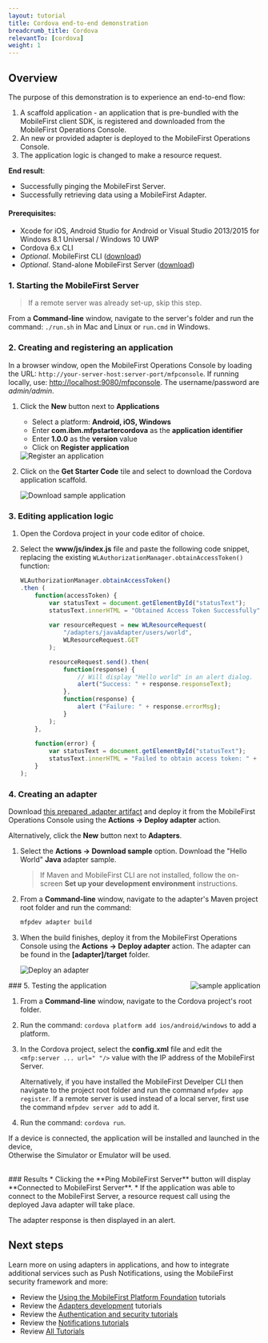 ```yaml
---
layout: tutorial
title: Cordova end-to-end demonstration
breadcrumb_title: Cordova
relevantTo: [cordova]
weight: 1
---
```

## Overview
The purpose of this demonstration is to experience an end-to-end flow:

1. A scaffold application - an application that is pre-bundled with the MobileFirst client SDK, is registered and downloaded from the MobileFirst Operations Console.
2. An new or provided adapter is deployed to the MobileFirst Operations Console.  
3. The application logic is changed to make a resource request.

**End result**:

* Successfully pinging the MobileFirst Server.
* Successfully retrieving data using a MobileFirst Adapter.

#### Prerequisites:

* Xcode for iOS, Android Studio for Android or Visual Studio 2013/2015 for Windows 8.1 Universal / Windows 10 UWP
* Cordova 6.x CLI
* *Optional*. MobileFirst CLI ([download]({{site.baseurl}}/downloads))
* *Optional*. Stand-alone MobileFirst Server ([download]({{site.baseurl}}/downloads))

### 1. Starting the MobileFirst Server

> If a remote server was already set-up, skip this step.

From a **Command-line** window, navigate to the server's folder and run the command: `./run.sh` in Mac and Linux or `run.cmd` in Windows.

### 2. Creating and registering an application

In a browser window, open the MobileFirst Operations Console by loading the URL: `http://your-server-host:server-port/mfpconsole`. If running locally, use: [http://localhost:9080/mfpconsole](http://localhost:9080/mfpconsole). The username/password are *admin/admin*.
 
1. Click the **New** button next to **Applications**
    * Select a platform: **Android, iOS, Windows**
    * Enter **com.ibm.mfpstartercordova** as the **application identifier**
    * Enter **1.0.0** as the **version** value
    * Click on **Register application**

    <img class="gifplayer" alt="Register an application" src="register-an-application-cordova.png"/>
 
2. Click on the **Get Starter Code** tile and select to download the Cordova application scaffold.

    <img class="gifplayer" alt="Download sample application" src="download-starter-code-cordova.png"/>
 
### 3. Editing application logic

1. Open the Cordova project in your code editor of choice.

2. Select the **www/js/index.js** file and paste the following code snippet, replacing the existing `WLAuthorizationManager.obtainAccessToken()` function:

    ```javascript
    WLAuthorizationManager.obtainAccessToken()
    .then (
        function(accessToken) {
            var statusText = document.getElementById("statusText");
            statusText.innerHTML = "Obtained Access Token Successfully";
          
            var resourceRequest = new WLResourceRequest(
                "/adapters/javaAdapter/users/world",
                WLResourceRequest.GET
            );

            resourceRequest.send().then(
                function(response) {
                    // Will display "Hello world" in an alert dialog.
                    alert("Success: " + response.responseText);
                },
                function(response) {
                    alert ("Failure: " + response.errorMsg);
                }
            );
        },
        
        function(error) {
            var statusText = document.getElementById("statusText");
            statusText.innerHTML = "Failed to obtain access token: " + JSON.stringify(error);
        }
    );
    ```
    
### 4. Creating an adapter
Download [this prepared .adapter artifact](../javaAdapter.adapter) and deploy it from the MobileFirst Operations Console using the **Actions → Deploy adapter** action.

Alternatively, click the **New** button next to **Adapters**.  
        
1. Select the **Actions → Download sample** option. Download the "Hello World" **Java** adapter sample.

    > If Maven and MobileFirst CLI are not installed, follow the on-screen **Set up your development environment** instructions.

2. From a **Command-line** window, navigate to the adapter's Maven project root folder and run the command:

    ```bash
    mfpdev adapter build
    ```

3. When the build finishes, deploy it from the MobileFirst Operations Console using the **Actions → Deploy adapter** action. The adapter can be found in the **[adapter]/target** folder.
    
    <img class="gifplayer" alt="Deploy an adapter" src="create-an-adapter.png"/>   


<img src="cordovaQuickStart.png" alt="sample application" style="float:right"/>
### 5. Testing the application

1. From a **Command-line** window, navigate to the Cordova project's root folder.
2. Run the command: `cordova platform add ios/android/windows` to add a platform.
3. In the Cordova project, select the **config.xml** file and edit the  
`<mfp:server ... url=" "/>` value with the IP address of the MobileFirst Server.

    Alternatively, if you have installed the MobileFirst Develper CLI then navigate to the project root folder and run the command `mfpdev app register`.  If a remote server is used instead of a local server, first use the command `mfpdev server add` to add it.

4. Run the command: `cordova run`.

If a device is connected, the application will be installed and launched in the device,  
Otherwise the Simulator or Emulator will be used.

<br clear="all"/>
### Results
* Clicking the **Ping MobileFirst Server** button will display **Connected to MobileFirst Server**.
* If the application was able to connect to the MobileFirst Server, a resource request call using the deployed Java adapter will take place.

The adapter response is then displayed in an alert.

## Next steps
Learn more on using adapters in applications, and how to integrate additional services such as Push Notifications, using the MobileFirst security framework and more:

- Review the [Using the MobileFirst Platform Foundation](../../using-the-mfpf-sdk/) tutorials
- Review the [Adapters development](../../adapters/) tutorials
- Review the [Authentication and security tutorials](../../authentication-and-security/)
- Review the [Notifications tutorials](../../notifications/)
- Review [All Tutorials](../../all-tutorials)
